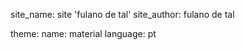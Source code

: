 site_name: site 'fulano de tal'
site_author: fulano de tal 

theme: 
  name: material
  language: pt